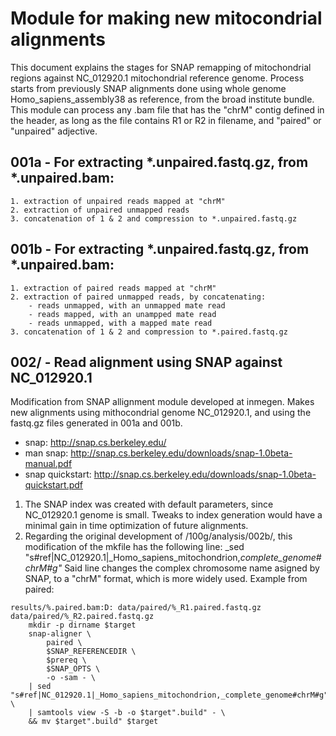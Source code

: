 # Module for making new mitocondrial alignments

This document explains the stages for SNAP remapping of mitochondrial regions against NC_012920.1 mitochondrial reference genome.
Process starts from previously SNAP alignments done using whole genome Homo_sapiens_assembly38 as reference, from the broad institute bundle.
This module can process any .bam file that has the "chrM" contig defined in the header, as long as the file contains R1 or R2 in filename, and "paired" or "unpaired" adjective. 

## 001a - For extracting *.unpaired.fastq.gz, from *.unpaired.bam:
	1. extraction of unpaired reads mapped at "chrM"
	2. extraction of unpaired unmapped reads
	3. concatenation of 1 & 2 and compression to *.unpaired.fastq.gz

## 001b - For extracting *.unpaired.fastq.gz, from *.unpaired.bam:
	1. extraction of paired reads mapped at "chrM"
	2. extraction of paired unmapped reads, by concatenating:
		- reads unmapped, with an unmapped mate read
		- reads mapped, with an unampped mate read
		- reads unmapped, with a mapped mate read
	3. concatenation of 1 & 2 and compression to *.paired.fastq.gz

## 002/ - Read alignment using SNAP against NC_012920.1
Modification from SNAP allignment module developed at inmegen. Makes new alignments using mithocondrial genome NC_012920.1, and using the fastq.gz files generated in 001a and 001b.
- snap: http://snap.cs.berkeley.edu/
- man snap: http://snap.cs.berkeley.edu/downloads/snap-1.0beta-manual.pdf
- snap quickstart: http://snap.cs.berkeley.edu/downloads/snap-1.0beta-quickstart.pdf

1. The SNAP index was created with default parameters, since NC_012920.1 genome is small. Tweaks to index generation would have a minimal gain in time optimization of future alignments.
2. Regarding the original development of /100g/analysis/002b/, this modification of the mkfile has the following line:
_sed "s#ref|NC_012920.1|_Homo_sapiens_mitochondrion,_complete_genome#chrM#g"_
Said line changes the complex chromosome name asigned by SNAP, to a "chrM" format, which is more widely used.
Example from paired:
```
results/%.paired.bam:D:	data/paired/%_R1.paired.fastq.gz	data/paired/%_R2.paired.fastq.gz
	mkdir -p dirname $target
	snap-aligner \
		paired \
		$SNAP_REFERENCEDIR \
		$prereq \
		$SNAP_OPTS \
		-o -sam - \
	| sed "s#ref|NC_012920.1|_Homo_sapiens_mitochondrion,_complete_genome#chrM#g" \
	| samtools view -S -b -o $target".build" - \
	&& mv $target".build" $target
```
